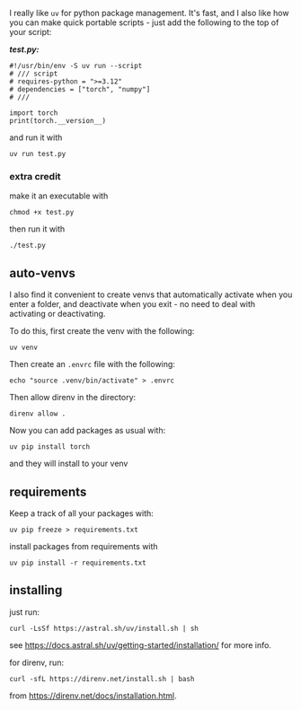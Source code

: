 I really like `uv` for python package management. It's fast, and I also like how you can make quick portable scripts - just add the following to the top of your script:

***test.py:***
```
#!/usr/bin/env -S uv run --script
# /// script
# requires-python = ">=3.12"
# dependencies = ["torch", "numpy"]
# ///

import torch
print(torch.__version__)
```
and run it with 
```
uv run test.py
```
### extra credit
make it an executable with
```
chmod +x test.py
```
then run it with
```
./test.py
```
## auto-venvs
I also find it convenient to create venvs that automatically activate when you enter a folder, and deactivate when you exit - no need to deal with activating or deactivating.

To do this, first create the venv with the following:
```
uv venv
```
Then create an `.envrc` file with the following:
```
echo "source .venv/bin/activate" > .envrc
```
Then allow direnv in the directory:
```
direnv allow .
```

Now you can add packages as usual with:
```
uv pip install torch
```
and they will install to your venv

## requirements
Keep a track of all your packages with:
```
uv pip freeze > requirements.txt
```
install packages from requirements with
```
uv pip install -r requirements.txt
```
## installing
just run:
```
curl -LsSf https://astral.sh/uv/install.sh | sh
```
see https://docs.astral.sh/uv/getting-started/installation/ for more info.

for direnv, run:
```
curl -sfL https://direnv.net/install.sh | bash
```
from https://direnv.net/docs/installation.html.